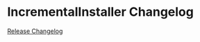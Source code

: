 # IncrementalInstaller Changelog

[Release Changelog](https://github.com/spryker/incremental-installer/releases)
